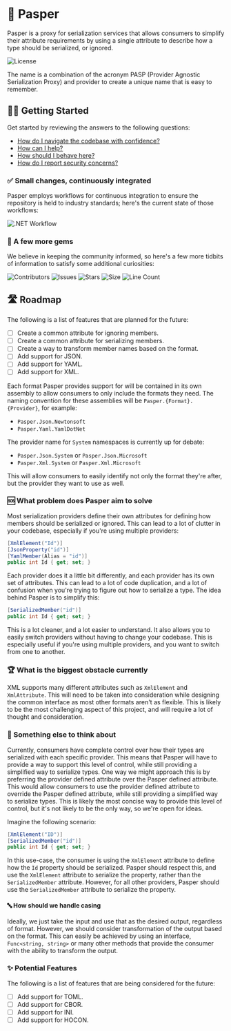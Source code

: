 # 🎨 Pasper

Pasper is a proxy for serialization services that allows consumers to simplify their attribute requirements by using a single attribute to describe how a type should be serialized, or ignored.

![License](https://img.shields.io/github/license/tacosontitan/Pasper?logo=github&style=for-the-badge)

The name is a combination of the acronym PASP (Provider Agnostic Serialization Proxy) and provider to create a unique name that is easy to remember.

## 💁‍♀️ Getting Started

Get started by reviewing the answers to the following questions:

- [How do I navigate the codebase with confidence?](http://pasper.tacosontitan.com)
- [How can I help?](./CONTRIBUTING.md)
- [How should I behave here?](./CODE_OF_CONDUCT.md)
- [How do I report security concerns?](./SECURITY.md)

### ✅ Small changes, continuously integrated

Pasper employs workflows for continuous integration to ensure the repository is held to industry standards; here's the current state of those workflows:

![.NET Workflow](https://img.shields.io/github/actions/workflow/status/tacosontitan/Pasper/dotnet.yml?label=Build%20and%20Test&logo=dotnet&style=for-the-badge)

### 💎 A few more gems

We believe in keeping the community informed, so here's a few more tidbits of information to satisfy some additional curiosities:

![Contributors](https://img.shields.io/github/contributors/tacosontitan/Pasper?logo=github&style=for-the-badge)
![Issues](https://img.shields.io/github/issues/tacosontitan/Pasper?logo=github&style=for-the-badge)
![Stars](https://img.shields.io/github/stars/tacosontitan/Pasper?logo=github&style=for-the-badge)
![Size](https://img.shields.io/github/languages/code-size/tacosontitan/Pasper?logo=github&style=for-the-badge)
![Line Count](https://img.shields.io/tokei/lines/github/tacosontitan/Pasper?logo=github&style=for-the-badge)

## 🛣️ Roadmap

The following is a list of features that are planned for the future:

- [ ] Create a common attribute for ignoring members.
- [ ] Create a common attribute for serializing members.
- [ ] Create a way to transform member names based on the format.
- [ ] Add support for JSON.
- [ ] Add support for YAML.
- [ ] Add support for XML.

Each format Pasper provides support for will be contained in its own assembly to allow consumers to only include the formats they need. The naming convention for these assemblies will be `Pasper.{Format}.{Provider}`, for example:

- `Pasper.Json.Newtonsoft`
- `Pasper.Yaml.YamlDotNet`

The provider name for `System` namespaces is currently up for debate:

- `Pasper.Json.System` or `Pasper.Json.Microsoft`
- `Pasper.Xml.System` or `Pasper.Xml.Microsoft`

This will allow consumers to easily identify not only the format they're after, but the provider they want to use as well.

### 🆘 What problem does Pasper aim to solve

Most serialization providers define their own attributes for defining how members should be serialized or ignored. This can lead to a lot of clutter in your codebase, especially if you're using multiple providers:

```csharp
[XmlElement("Id")]
[JsonProperty("id")]
[YamlMember(Alias = "id")]
public int Id { get; set; }
```

Each provider does it a little bit differently, and each provider has its own set of attributes. This can lead to a lot of code duplication, and a lot of confusion when you're trying to figure out how to serialize a type. The idea behind Pasper is to simplify this:

```csharp
[SerializedMember("id")]
public int Id { get; set; }
```

This is a lot cleaner, and a lot easier to understand. It also allows you to easily switch providers without having to change your codebase. This is especially useful if you're using multiple providers, and you want to switch from one to another.

### 🏆 What is the biggest obstacle currently

XML supports many different attributes such as `XmlElement` and `XmlAttribute`. This will need to be taken into consideration while designing the common interface as most other formats aren't as flexible. This is likely to be the most challenging aspect of this project, and will require a lot of thought and consideration.

### 🤔 Something else to think about

Currently, consumers have complete control over how their types are serialized with each specific provider. This means that Pasper will have to provide a way to support this level of control, while still providing a simplified way to serialize types. One way we might approach this is by preferring the provider defined attribute over the Pasper defined attribute. This would allow consumers to use the provider defined attribute to override the Pasper defined attribute, while still providing a simplified way to serialize types. This is likely the most concise way to provide this level of control, but it's not likely to be the only way, so we're open for ideas.

Imagine the following scenario:

```csharp
[XmlElement("ID")]
[SerializedMember("id")]
public int Id { get; set; }
```

In this use-case, the consumer is using the `XmlElement` attribute to define how the `Id` property should be serialized. Pasper should respect this, and use the `XmlElement` attribute to serialize the property, rather than the `SerializedMember` attribute. However, for all other providers, Pasper should use the `SerializedMember` attribute to serialize the property.

#### 🔤 How should we handle casing

Ideally, we just take the input and use that as the desired output, regardless of format. However, we should consider transformation of the output based on the format. This can easily be achieved by using an interface, `Func<string, string>` or many other methods that provide the consumer with the ability to transform the output.

### ✨ Potential Features

The following is a list of features that are being considered for the future:

- [ ] Add support for TOML.
- [ ] Add support for CBOR.
- [ ] Add support for INI.
- [ ] Add support for HOCON.
